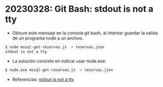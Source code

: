 # 20230328: Git Bash: stdout is not a tty

- Obtuve este mensaje en la consola git bash, al intentar guardar la salida de un programa node a un archivo.

```sh
$ node mssql-get-reservas.js  > reservas.json
stdout is not a tty
```

- La solución consiste en indicar usar node.exe:

```sh
$ node.exe mssql-get-reservas.js  > reservas.json
```

- Referencias: [stdout is not a tty](https://stackoverflow.com/a/62532536)